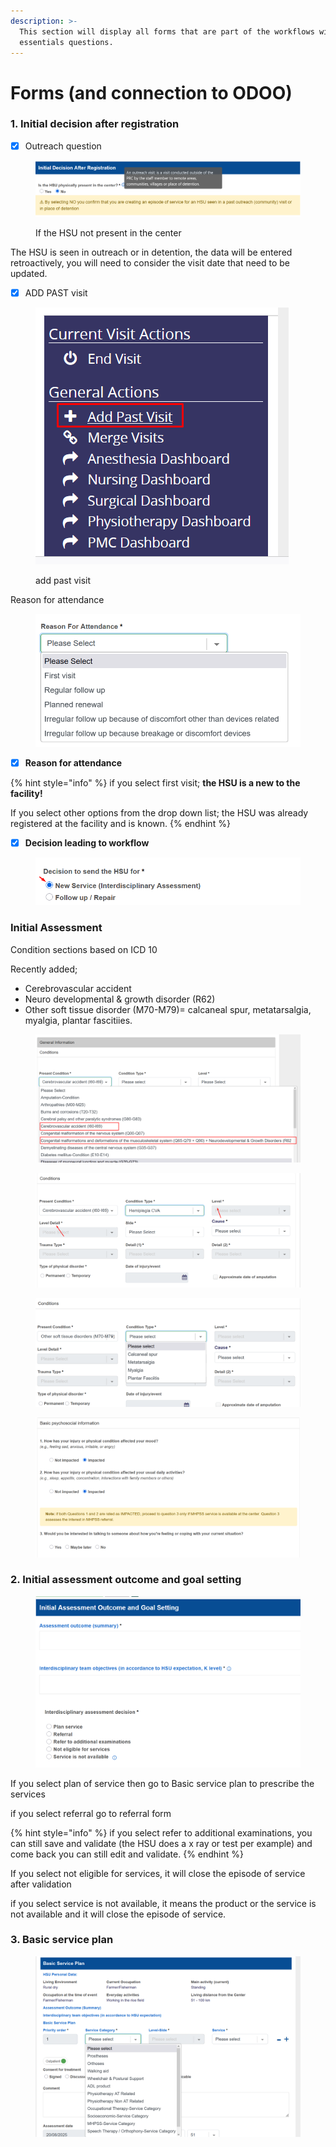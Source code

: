 ```yaml
---
description: >-
  This section will display all forms that are part of the workflows with the
  essentials questions.
---
```


# Forms (and connection to ODOO)

### 1. Initial decision after registration&#x20;

* [x] Outreach question

<figure><img src="../../../.gitbook/assets/image (315).png" alt=""><figcaption><p>If the HSU not present in the center</p></figcaption></figure>

The HSU is seen in outreach or in detention, the data will be entered retroactively, you will need to consider the visit date that need to be updated.&#x20;

* [x] ADD PAST visit

<figure><img src="../../../.gitbook/assets/image (316).png" alt=""><figcaption><p>add past visit</p></figcaption></figure>

Reason for attendance&#x20;

<figure><img src="../../../.gitbook/assets/image (319).png" alt=""><figcaption></figcaption></figure>

* [x] **Reason for attendance**

{% hint style="info" %}
if you select first visit; **the HSU is a new to the facility!**&#x20;

If you select other options from the drop down list; the HSU was already registered at the facility and is known.
{% endhint %}



* [x] **Decision leading to workflow**&#x20;

<figure><img src="../../../.gitbook/assets/image (321).png" alt=""><figcaption></figcaption></figure>

### Initial Assessment&#x20;

Condition sections based on ICD 10

Recently added;&#x20;

* Cerebrovascular accident&#x20;
* Neuro developmental & growth disorder (R62)
* Other soft tissue disorder (M70-M79)= calcaneal spur, metatarsalgia, myalgia, plantar fascitiies.

<figure><img src="../../../.gitbook/assets/image (359).png" alt=""><figcaption></figcaption></figure>

<figure><img src="../../../.gitbook/assets/image (360).png" alt=""><figcaption></figcaption></figure>

<figure><img src="../../../.gitbook/assets/image (361).png" alt=""><figcaption></figcaption></figure>

<figure><img src="../../../.gitbook/assets/image (362).png" alt=""><figcaption></figcaption></figure>

### 2. Initial assessment outcome and goal setting&#x20;

<figure><img src="../../../.gitbook/assets/image (371).png" alt=""><figcaption></figcaption></figure>

If you select plan of service then go to Basic service plan to prescribe the services

if you select referral go to referral form

{% hint style="info" %}
if you select refer to additional examinations, you can still save and validate (the HSU does a x ray or test per example) and come back you can still edit and validate.&#x20;
{% endhint %}

If you select not eligible for services, it will close the episode of service after validation

if you select service is not available, it means the product or the service is not available and it will close the episode of service.



### 3. Basic service plan



<figure><img src="../../../.gitbook/assets/image (372).png" alt=""><figcaption></figcaption></figure>
